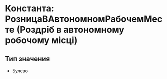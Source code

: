 ﻿# Константа: РозницаВАвтономномРабочемМесте (Роздріб в автономному робочому місці)

## Тип значения

- Булево

